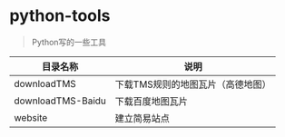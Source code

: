 # python-tools

> Python写的一些工具

|  目录名称   | 说明  |
|  ----  | ----  |
| downloadTMS  | 下载TMS规则的地图瓦片（高德地图） |
| downloadTMS-Baidu  | 下载百度地图瓦片 |
| website  | 建立简易站点 |
